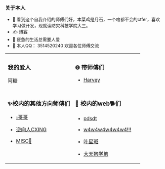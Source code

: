 
 ### 关于本人

- 👋 看到这个自我介绍的师傅们好，本菜鸡是月石，一个啥都不会的ctfer，喜欢学习做开发，现就读防灾科技学院大三。
- ✍️ [博客](https://github.com/Aaisui/Blog)
- 🤔 疲惫的生活总需要人爱
- 🏃 本人QQ： 3514520240 欢迎各位师傅交流
<table width="100%">
<tr>
  <td valign="top" width="50%">

### 我的爱人
  阿糖

  </td>
  <td valign="top" width="50%">

### 🌐 带师傅们
- [Harvey](https://harvey.plus/)


  </td>
</tr>
<tr>
  <td valign="top" width="50%">

### ✨校内的其他方向师傅们

- [💧哥哥](http://www.starssgo.top/)
- [逆向人CXING](https://www.cnblogs.com/cx1ng)
- [MISC👵](http://mklkx.github.io/)

  </td>
  <td valign="top" width="50%">

### 🙌 校内的web🐕们

- [pdsdt](http://www.pdsdt.lovepdsdt.com/)
- [w4w4w4w4w4w4!!!](http://w4nder.top/)
- [叶星斑](http://y24.top/)
- [大天狗学弟](https://atmujie.github.io/)

  </td>
</tr>
</table>

